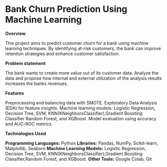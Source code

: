 # Bank Churn Prediction Using Machine Learning 

**Overview** 

This project aims to predict customer churn for a bank using machine learning techniques. By identifying at-risk customers, the bank can improve retention strategies and enhance customer satisfaction.

**Problem statement**

The bank wants to create more value out of its customer data. Analyze the data and propose how internal and external utilization of the analysis results increases the banks revenues.

**Features**

Preprocessing and balancing data with SMOTE.
Exploratory Data Analysis (EDA) for feature insights.
Machine learning models: Logistic Regression, Decision Tree, SVM,  KNN(KNeighborsClassifier),Gradient Boosting Classifier 
Random Forest, and XGBoost.
Model evaluation using accuracy and AUC-ROC metrics.

**Technologies Used**

**Programming Languages:** Python
**Libraries:** Pandas, NumPy, Scikit-learn, Matplotlib, Seaborn
**Machine Learning Models:**  Logistic Regression, Decision Tree, SVM,  KNN(KNeighborsClassifier),Gradient Boosting Classifier,Random Forest, and XGBoost.
**Other Tools:** Google Colab, Git
